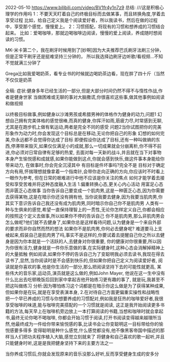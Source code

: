 
2022-05-10
https://www.bilibili.com/video/BV1fr4y1n7z9
总结:   ///这是积极心理学的作用吗
1：不要天天盯着自己的终极目标而去做某事，而且转换角度,学着去享受过程
比如，给自己定义我是个阅读爱好者，所以我读书，然后在做的过程中，享受那个感觉，慢慢爱上。
2：习惯搭配，将现有的习惯和想养成的习惯结合起来。
比如：爱喝咖啡，那就边喝咖啡边阅读，慢慢的爱上阅读，养成随时想阅读的习惯。

MK-米卡第二个，我在刷牙时候用到了[妙啊]因为大夫推荐巴氏刷牙法刷三分钟，但是正常干刷牙还是挺难坚持三分钟的，
所以我选择边刷牙边听歌/看视频...不知不觉就满三分钟了

Grega比如我爱喝奶茶，看专业书的时候就边喝奶茶边看，现在胖了四十斤（当然不仅仅是奶茶

全稿:
症状:健身多年已经生活的一部分,但是大部分时间仍然不得不与惰性作战,作者是健身世家
当做困难或无聊的事对大脑撒谎,你很喜欢这些事,做其他事例如阅读和做视频

以终极目标做事,例如健身以沙滩男孩或希腊男神的体格作为健身的动力,问题1 幻想自己拥有完美体格的感觉很棒,而真的健身,你挥汗如雨,筋疲力尽,时常感到无聊,
尤其是在跑步机上做有氧运动,两者是完全不同的感受 问题2当你试图把你的完美形象作为动力时,你会发现这个目标总是在移动,无论你把自己的形象
幻想的如何完美,你永远都不会觉得你达成了目标
即便假设你达成了目标,还有一种叫做熵的东西,停滞带来毁灭,如果仅仅满足小的成就,那么一切成果就会分崩离析,你不得不前进,你必须对日常自律有足够的热爱,
去面对每一天新的战斗,并且就在当下对事物本身产生愉悦感和成就感,如果你能做到这点,你就会感到快乐,做这件事本身能给你带来动力,
在做事时,你会完全沉浸其中
有目标是件坏事吗?完全不是  目标对于确定方向有用,怀揣理想就像拿着一个指南针,会带你走向正确的方向,你应该时不时看上一眼作为参考,
但在日常的艰难进行中他不应该是你关注的焦点
如何才能学着去接受和享受苦难并将这种态度融入生活
1.偏重转换心态,更关心内心活动
用富足心态而非匮乏心态做事  当你告诉自己要变成一个肌肉男,这是一种匮乏心态,因为你需要去获得某物,这是在暗示你还没有拥有他,
当你说我要去健身,因为我要当肌肉男,你其实下意识告诉自己我还没有成为肌肉男,同时暗示你自己你不是肌肉男
人类有一种与生俱来的感觉,希望一直保持理智上的一贯性,无论你怎样定义自己,你都会相应的按照这个定义去做事,所以如果你不停的告诉自己
你不是肌肉男,那么非肌肉男会怎么做呢?他们就不去健身了,如果你总是这样看待问题,认为健身是一个来自外部的要求而非你自然而然的想法
如果你不是肌肉男,你何必去健身呢?
难道要马上支棱起来,假装自己是肌肉男了吗,事实不是这样的,你要试着去提醒自己你之所以去健身是因为你本就是一个活跃的人,去健身对你很重要,
你的健康对你很重要,所以因为你很有活力,健身就是一件你乐意做的事,在实际健身时,这种心态会消解掉精神上的大量抵触
例如阅读,如果你不停的告诉自己为了变聪明我必须去读书,我现在得去读书了,显然,当你阅读时是不会感到快乐的,但如果你把自己定义为阅读爱好者,
阅读就是你喜欢的事,他是你生活的一部分,那么把阅读坚持下去的可能性就更高,
某些伟大的音乐家,运动员,演员就是这么做的,例如John Mayer, 他说在这一生中没有什么比出去吃顿晚饭后回到家中拿起吉他开始练习更有趣的事了,
就是玩,我甚至不把这叫做练习   分析:因为哪怕练习这个词都是在暗示你这么做是为了获得某种成果,但如果你是在玩,就是在享受表演本身,
2.在对待自己方面更偏重实操性和战略性
把一个早已养成的习惯与你想要养成的习惯配对,例如我是狂热的咖啡爱好者,我很享受咖啡的味道,能与咖啡完美搭配的一个习惯就是阅读,
这正是我开始阅读更多书籍的方法,每天早上在咖啡机旁边放上一本打算阅读的书籍,当想和咖啡时就会拿起书,最终无论你喝不喝咖啡,
你都会开始习惯于阅读,打开书阅读变得越来越理所当然,他最终成为一件给你带来愉悦感的事,比读书会让你变聪明这一目标带给你的愉悦感要多得多
变得聪明是种什么感觉,什么感觉都没有,他不像黑客帝国中描述的那样当人们把功夫程序植入大脑,感觉立刻就来了
将健身和自己喜欢的歌一起听,并且只能健身时听,这是是我把健身坚持下来的主要方法之一

当你养成习惯后,你就会发现原来的音乐没那么好听,反而享受健身生成的安多分